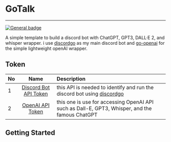 # GoTalk
<hr>

[![General badge](https://img.shields.io/badge/Go-00ADD8?style=for-the-badge&logo=go&logoColor=white)](https://shields.io/)

A simple template to build a discord bot with ChatGPT, GPT3, DALL·E 2, and whisper wrapper.
i use [discordgo](https://github.com/bwmarrin/discordgo) as my main discord bot and [go-openai](https://github.com/sashabaranov/go-openai) for the simple lightweight openAI wrapper.



## Token

| No  |                                Name                                | Description                                                                                                     |
|:----|:------------------------------------------------------------------:|:----------------------------------------------------------------------------------------------------------------|
| 1   | [Discord Bot API Token](https://discord.com/developers/docs/intro) | this API is needed to identify and run the discord bot using [discordgo](https://github.com/bwmarrin/discordgo) |
| 2   |  [OpenAI API Token](https://platform.openai.com/docs/quickstart)   | this one is use for accessing OpenAI API such as Dall-E, GPT3, Whisper, and the famous ChatGPT                  |

## Getting Started